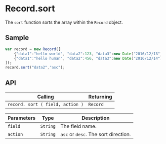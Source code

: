 # Record.sort

The `sort` function sorts the array within the `Record` object.

## Sample

```javascript
var record = new Record([
    {"data1":"hello world", "data2":123, "data3":new Date("2016/12/13") },
    {"data1":"hello human", "data2":456, "data3":new Date("2016/12/14") }
]);
record.sort("data2","asc");
```

## API

| Calling | Returning |
|---|---|
| `record. sort ( field, action )` | `Record` |

| Parameters | Type | Description |
|---|---|---|
| `field` | `String` | The field name. |
| `action` | `String` | `asc` or `desc`. The sort direction. |
